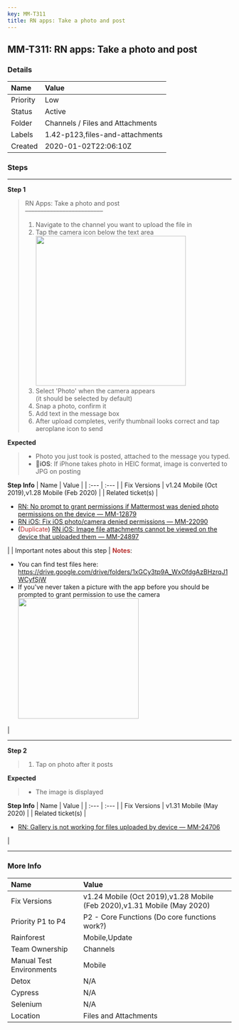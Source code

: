 ```yaml
---
key: MM-T311
title: RN apps: Take a photo and post
---
```


## MM-T311: RN apps: Take a photo and post

### Details

| Name     | Value                            |
| :------- | :------------------------------- |
| Priority | Low                              |
| Status   | Active                           |
| Folder   | Channels / Files and Attachments |
| Labels   | 1.42-p123,files-and-attachments  |
| Created  | 2020-01-02T22:06:10Z             |

### Steps

<hr/>

**Step 1**

> <article>RN Apps: Take a photo and post<br />–––––––––––––––––––––––––<ol><li>Navigate to the channel you want to upload the file in</li><li>Tap the camera icon below the text area<br /><img src="https://smartbear-tm4j-prod-us-west-2-attachment-rich-text.s3.us-west-2.amazonaws.com/embedded-f3277290f945470c4add5d21ef3dc7ca7b74388fc7152bfb6b99ae58c66a95a8-1588774071163-IMG_BD7E19F05FA5-1.jpeg" style="width:337px" class="fr-fil fr-dib" /></li><li>Select 'Photo' when the camera appears<br />(it should be selected by default)</li><li>Snap a photo, confirm it</li><li>Add text in the message box</li><li>After upload completes, verify thumbnail looks correct and tap aeroplane icon to send</li></ol></article>

**Expected**

> <article><ul><li>Photo you just took is posted, attached to the message you typed.</li><li><strong>iOS</strong>: If iPhone takes photo in HEIC format, image is converted to JPG on posting</li></ul></article>

**Step Info**
| Name | Value |
| :--- | :--- |
| Fix Versions | v1.24 Mobile (Oct 2019),v1.28 Mobile (Feb 2020) |
| Related ticket(s) | <ul><li><a href="https://mattermost.atlassian.net/browse/MM-12879">RN: No prompt to grant permissions if Mattermost was denied photo permissions on the device — MM-12879</a></li><li><a href="https://mattermost.atlassian.net/browse/MM-22090">RN iOS: Fix iOS photo/camera denied permissions — MM-22090</a></li><li>(<span style="color:rgb(184, 49, 47)">Duplicate</span>) <a href="https://mattermost.atlassian.net/browse/MM-24897">RN iOS: Image file attachments cannot be viewed on the device that uploaded them — MM-24897</a></li></ul> |
| Important notes about this step | <strong><span style="color:rgb(184, 49, 47)">Notes</span></strong>:<ul><li>You can find test files here: <a href="https://drive.google.com/drive/folders/1xGCy3tp9A_WxOfdgAzBHzrqJ1WCyfSjW" rel="noopener noreferrer" target="_blank">https://drive.google.com/drive/folders/1xGCy3tp9A_WxOfdgAzBHzrqJ1WCyfSjW</a></li><li>If you've never taken a picture with the app before you should be prompted to grant permission to use the camera<br /><img src="https://smartbear-tm4j-prod-us-west-2-attachment-rich-text.s3.us-west-2.amazonaws.com/embedded-f3277290f945470c4add5d21ef3dc7ca7b74388fc7152bfb6b99ae58c66a95a8-1588774773468-IMG_360B9ACD55C1-1.jpeg" style="width:271px" class="fr-fil fr-dib" /></li></ul> |

<hr/>

**Step 2**

> <article><ol><li>Tap on photo after it posts</li></ol></article>

**Expected**

> <article><ul><li>The image is displayed</li></ul></article>

**Step Info**
| Name | Value |
| :--- | :--- |
| Fix Versions | v1.31 Mobile (May 2020) |
| Related ticket(s) | <ul><li><a href="https://mattermost.atlassian.net/browse/MM-24706">RN: Gallery is not working for files uploaded by device — MM-24706</a></li></ul> |

<hr/>

### More Info

| Name                     | Value                                                                   |
| :----------------------- | :---------------------------------------------------------------------- |
| Fix Versions             | v1.24 Mobile (Oct 2019),v1.28 Mobile (Feb 2020),v1.31 Mobile (May 2020) |
| Priority P1 to P4        | P2 - Core Functions (Do core functions work?)                           |
| Rainforest               | Mobile,Update                                                           |
| Team Ownership           | Channels                                                                |
| Manual Test Environments | Mobile                                                                  |
| Detox                    | N/A                                                                     |
| Cypress                  | N/A                                                                     |
| Selenium                 | N/A                                                                     |
| Location                 | Files and Attachments                                                   |
